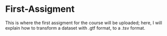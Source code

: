 # First-Assigment
This is where the first assigment for the course will be uploaded; here, I will explain how to transform a dataset with .gtf format, to a .tsv format.

